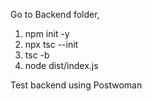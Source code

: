 Go to Backend folder,
1. npm init -y
2. npx tsc --init
3. tsc -b
4. node dist/index.js

Test backend using Postwoman
